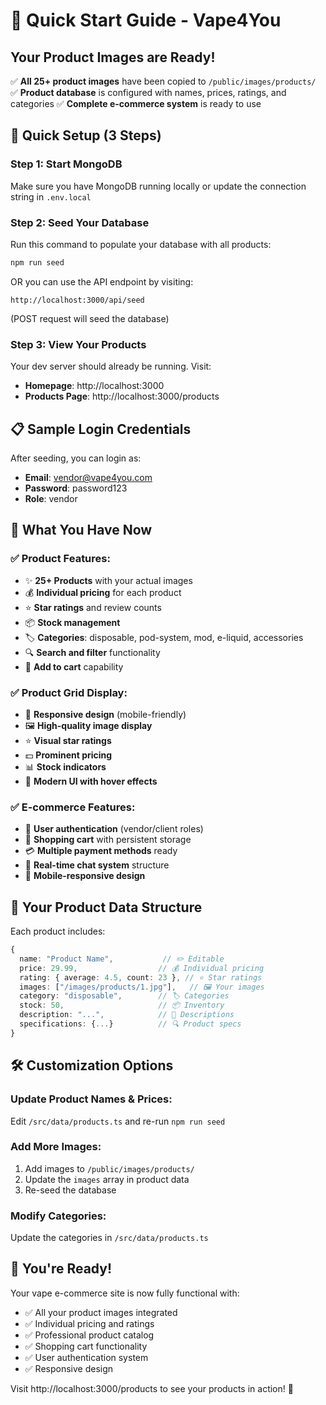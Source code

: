 # 🚀 Quick Start Guide - Vape4You

## Your Product Images are Ready! 

✅ **All 25+ product images** have been copied to `/public/images/products/`
✅ **Product database** is configured with names, prices, ratings, and categories
✅ **Complete e-commerce system** is ready to use

## 🎯 Quick Setup (3 Steps)

### Step 1: Start MongoDB
Make sure you have MongoDB running locally or update the connection string in `.env.local`

### Step 2: Seed Your Database
Run this command to populate your database with all products:

```bash
npm run seed
```

OR you can use the API endpoint by visiting:
```
http://localhost:3000/api/seed
```
(POST request will seed the database)

### Step 3: View Your Products
Your dev server should already be running. Visit:
- **Homepage**: http://localhost:3000
- **Products Page**: http://localhost:3000/products

## 📋 Sample Login Credentials
After seeding, you can login as:
- **Email**: vendor@vape4you.com  
- **Password**: password123
- **Role**: vendor

## 🎨 What You Have Now

### ✅ Product Features:
- ✨ **25+ Products** with your actual images
- 💰 **Individual pricing** for each product  
- ⭐ **Star ratings** and review counts
- 📦 **Stock management**
- 🏷️ **Categories**: disposable, pod-system, mod, e-liquid, accessories
- 🔍 **Search and filter** functionality
- 🛒 **Add to cart** capability

### ✅ Product Grid Display:
- 📱 **Responsive design** (mobile-friendly)
- 🖼️ **High-quality image display**
- ⭐ **Visual star ratings**
- 💵 **Prominent pricing**
- 📊 **Stock indicators**
- 🎨 **Modern UI with hover effects**

### ✅ E-commerce Features:
- 🔐 **User authentication** (vendor/client roles)
- 🛒 **Shopping cart** with persistent storage
- 💳 **Multiple payment methods** ready
- 💬 **Real-time chat system** structure
- 📱 **Mobile-responsive design**

## 🎯 Your Product Data Structure

Each product includes:
```typescript
{
  name: "Product Name",           // ✏️ Editable
  price: 29.99,                  // 💰 Individual pricing
  rating: { average: 4.5, count: 23 }, // ⭐ Star ratings
  images: ["/images/products/1.jpg"],   // 🖼️ Your images
  category: "disposable",        // 🏷️ Categories
  stock: 50,                     // 📦 Inventory
  description: "...",            // 📝 Descriptions
  specifications: {...}          // 🔍 Product specs
}
```

## 🛠️ Customization Options

### Update Product Names & Prices:
Edit `/src/data/products.ts` and re-run `npm run seed`

### Add More Images:
1. Add images to `/public/images/products/`
2. Update the `images` array in product data
3. Re-seed the database

### Modify Categories:
Update the categories in `/src/data/products.ts`

## 🎉 You're Ready!

Your vape e-commerce site is now fully functional with:
- ✅ All your product images integrated
- ✅ Individual pricing and ratings
- ✅ Professional product catalog
- ✅ Shopping cart functionality
- ✅ User authentication system
- ✅ Responsive design

Visit http://localhost:3000/products to see your products in action! 🚀